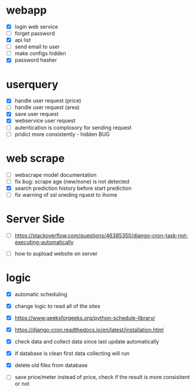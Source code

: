 # webapp
- [x] login web service
- [ ] forget password
- [x] api list
- [ ] send email to user
- [ ] make configs hidden
- [x] password hasher

# userquery
- [x] handle user request (price)
- [ ] handle user request (area)
- [x] save user request
- [x] webservice  user request
- [ ] autentication is complosory for sending request
- [ ] pridict more consistently - hidden BUG

# web scrape
- [ ] webscrape model documentation
- [ ] fix bug: scrape age (new/none) is not detected
- [x] search prediction history before start prediction
- [ ] fix warning of ssl sneding rquest to ihome

# Server Side
- [ ] https://stackoverflow.com/questions/46385350/django-cron-task-not-executing-automatically
- [ ] how to aupload website on server


# logic
- [x] automatic scheduling 
- [x] change logic to read all of the sites
- [x] https://www.geeksforgeeks.org/python-schedule-library/
- [x] https://django-cron.readthedocs.io/en/latest/installation.html
- [x] check data and collect data since last update automatically
- [x] if database is clean first data collecting will run
- [x] delete old files from database
- [ ] save price/meter instead of price, check if the result is more consisitent or not



